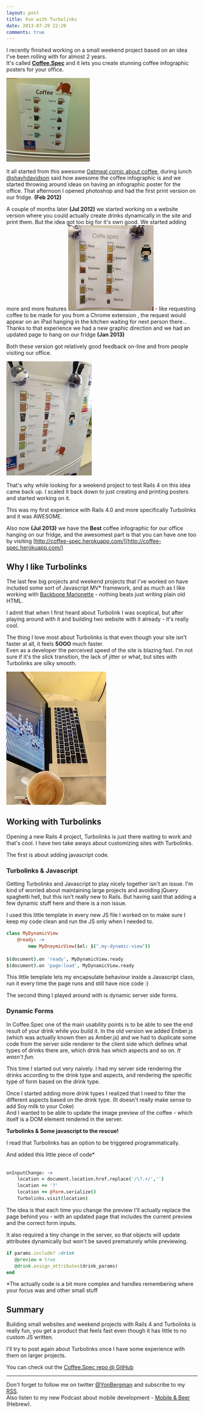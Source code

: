 ```yaml
---
layout: post
title: Fun with Turbolinks
date: 2013-07-29 22:20
comments: true
---
```


I recently finished working on a small weekend project based on an idea I've been rolling with for almost 2 years.  
It's called [__Coffee.Spec__](http://coffee-spec.herokuapp.com/) and it lets you create stunning coffee infographic posters for your office.
<!--more-->

![](/images/posts/coffeespec/v1.jpg)

It all started from this awesome [Oatmeal comic about coffee](http://theoatmeal.com/comics/coffee), during lunch [@shayhdavidson](https://twitter.com/shayhdavidson) said how awesome the coffee infographic is and we started throwing around ideas on having an infographic poster for the office.
That afternoon I opened photoshop and had the first print version on our fridge. **(Feb 2012)**

A couple of months later **(Jul 2012)** we started working on a website version where you could actually create drinks dynamically in the site and print them. But the idea got too big for it's own good. We started adding more and more features ![](/images/posts/coffeespec/v2.jpg) - like requesting coffee to be made for you from a Chrome extension , the request would appear on an iPad hanging in the kitchen waiting for next person there…
Thanks to that experience we had a new graphic direction and we had an updated page to hang on our fridge **(Jan 2013)**

Both these version got relatively good feedback on-line and from people visiting our office.

![](/images/posts/coffeespec/v3.jpg)

That's why while looking for a weekend project to test Rails 4 on this idea came back up. I scaled it back down to just creating and printing posters and started working on it.

This was my first experience with Rails 4.0 and more specifically Turbolinks and it was AWESOME.

Also now **(Jul 2013)** we have the **Best** coffee infographic for our office hanging on our fridge, and the awesomest part is that you can have one too by visiting [http://coffee-spec.herokuapp.com/](http://coffee-spec.herokuapp.com/)



## Why I like Turbolinks

The last few big projects and weekend projects that I've worked on have included some sort of Javascript MV* framework, and as much as I like working with [Backbone Marionette](http://marionettejs.com/) - nothing beats just writing plain old HTML.

I admit that when I first heard about Turbolink I was sceptical, but after playing around with it and building two website with it already - it's really cool.

The thing I love most about Turbolinks is that even though your site isn't faster at all, it feels **SOOO** much faster.  
Even as a developer the perceived speed of the site is blazing fast.
I'm not sure if it's the slick transition,
the lack of jitter or what, but sites with Turbolinks are silky smooth.


![](/images/posts/coffeespec/work.jpg)

## Working with Turbolinks
Opening a new Rails 4 project, Turbolinks is just there waiting to work and that's cool. I have two take aways about customizing sites with Turbolinks.

The first is about adding javascript code.
### Turbolinks & Javascript
Getting Turbolinks and Javascript to play nicely together isn't an issue.
I'm kind of worried about maintaining large projects and avoiding jQuery spaghetti hell, but this isn't really new to Rails.
But having said that adding a few dynamic stuff here and there is a non issue.

I used this little template in every new JS file I worked on to make sure I keep my code clean and run the JS only when I needed to.

```  coffeescript
class MyDynamicView
	@ready: ->
		new MyDnaymicView($el: $(".my-dynamic-view"))

$(document).on 'ready', MyDynamicView.ready
$(document).on 'page:load', MyDynamicView.ready
```

This little template lets my encapsulate behaviour inside a Javascript class, run it every time the page runs and still have nice code :)


The second thing I played around with is dynamic server side forms.
### Dynamic Forms
In Coffee.Spec one of the main usability points is to be able to see the end result of your drink while you build it.
In the old version we added Ember.js (which was actually known then as Amber.js) and we had to duplicate some code from the server side renderer to the client side which defines what types of drinks there are, which drink has which aspects and so on. *It wasn't fun.*

This time I started out very naively.
I had my server side rendering the drinks according to the drink type and aspects, and rendering the specific type of form based on the drink type.

Once I started adding more drink types I realized that I need to filter the different aspects based on the drink type. (It doesn't really make sense to add Soy milk to your Coke)  
And I wanted to be able to update the image preview of the coffee - which itself is a DOM element rendered in the server.

**Turbolinks & Some javascript to the rescue!**

I read that Turbolinks has an option to be triggered programmatically.

And added this little piece of code*

```  coffeescript

onInputChange: ->
	location = document.location.href.replace('/\?.+/','')
	location += '?'
	location += @form.serialize()
	Turbolinks.visit(location)

```

The idea is that each time you change the preview I'll actually replace the page behind you - with an updated page that includes the current preview and the correct form inputs.

It also required a tiny change in the server, so that objects will update attributes dynamically but won't be saved prematurely while previewing.

``` ruby
if params.include? :drink
   @preview = true
   @drink.assign_attributes(drink_params)
end
```

*The actually code is a bit more complex and handles remembering where your focus was and other small stuff

## Summary

Building small websites and weekend projects with Rails 4 and Turbolinks is really fun, you get a product that feels fast even though it has little to no custom JS written.

I'll try to post again about Turbolinks once I have some experience with them on larger projects.

You can check out the [Coffee.Spec repo @ GitHub](https://github.com/yonbergman/coffee-spec)

----

Don't forget to follow me on twitter [@YonBergman](http://twitter.com/yonbergman) and subscribe to my [RSS](http://feeds.feedburner.com/Yon-line).  
Also listen to my new Podcast about mobile development - [Mobile & Beer
](http://mobileandbeer.com/) (Hebrew).
